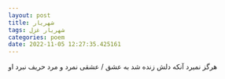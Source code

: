 ```yaml
---
layout: post
title: شهریار
tags: شهریار غزل
categories: poem
date: 2022-11-05 12:27:35.425161
---
```


هرگز نمیرد آنکه دلش زنده شد به عشق / عشقی نمرد و مرد حریف نبرد او